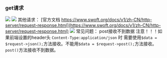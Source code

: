﻿### get请求
![](https://imgconvert.csdnimg.cn/aHR0cDovL2RvYy5kZXYuc3VyZXguY2MvUHVibGljL1VwbG9hZHMvMjAxOS0wOC0xNS81ZDU1MTM2NzIwMjExLnBuZw?x-oss-process=image/format,png)
![](https://imgconvert.csdnimg.cn/aHR0cDovL2RvYy5kZXYuc3VyZXguY2MvUHVibGljL1VwbG9hZHMvMjAxOS0wOC0xNS81ZDU1MTNkOTUyZDllLnBuZw?x-oss-process=image/format,png)
其他请求：
[官方文档 https://www.swoft.org/docs/v1/zh-CN/http-server/request-response.html](https://www.swoft.org/docs/v1/zh-CN/http-server/request-response.html)
![](https://imgconvert.csdnimg.cn/aHR0cDovL2RvYy5kZXYuc3VyZXguY2MvUHVibGljL1VwbG9hZHMvMjAxOS0wOC0xNS81ZDU1MTQxMzE5MjhlLnBuZw?x-oss-process=image/format,png)
常见问题：
post接收不到数据
注意！！！如果前端设置的header头 `Content-Type:application/json` 时
需要使用`$data = $request->json();`方法接收。不能用`$data = $request->post();`方法接收。`post()`方法接收不到数据。
